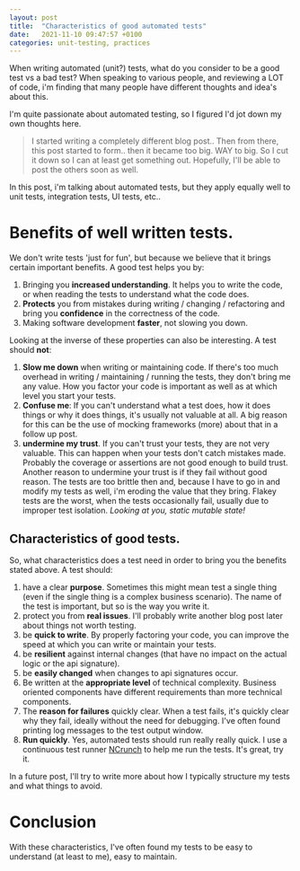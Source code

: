 ```yaml
---
layout: post
title:  "Characteristics of good automated tests"
date:   2021-11-10 09:47:57 +0100
categories: unit-testing, practices
---
```


When writing automated (unit?) tests, what do you consider to be a good test vs a bad test? When speaking to various people,
and reviewing a LOT of code, i'm finding that many people have different thoughts and idea's about this. 

I'm quite passionate about automated testing, so I figured I'd jot down my own thoughts here.  

> I started writing a completely different blog post.. Then from there, this post started to form.. then it became too big. WAY to big. So I cut it down so I can at least get something out. Hopefully, I'll be able to post the others soon as well. 

In this post, i'm talking about automated tests, but they apply equally well to unit tests, integration tests, UI tests, etc..

# Benefits of well written tests. 

We don't write tests 'just for fun', but because we believe that it brings certain important benefits. A good test helps you by:

1. Bringing you **increased understanding**. It helps you to write the code, or when reading the tests to understand what the code does. 
2. **Protects** you from mistakes during writing / changing / refactoring and bring you **confidence** in the correctness of the code. 
3. Making software development **faster**, not slowing you down. 

Looking at the inverse of these properties can also be interesting. A test should **not**: 
1. **Slow me down** when writing or maintaining code. If there's too much overhead in writing / maintaining / running the tests, they don't bring me any value. How you factor your code is important as well as at which level you start your tests.  
2. **Confuse me**: If you can't understand what a test does, how it does things or why it does things, it's usually not valuable at all. A big reason for this can be the use of mocking frameworks (more) about that in a follow up post. 
3. **undermine my trust**. If you can't trust your tests, they are not very valuable. This can happen when your tests don't catch mistakes made. Probably the coverage or assertions are not good enough to build trust. Another reason to undermine your trust is if they fail without good reason. The tests are too brittle then and, because I have to go in and modify my tests as well, i'm eroding the value that they bring. Flakey tests are the worst, when the tests occasionally fail, usually due to improper test isolation. *Looking at you, static mutable state!*

## Characteristics of good tests. 

So, what characteristics does a test need in order to bring you the benefits stated above. A test should:
1. have a clear **purpose**. Sometimes this might mean test a single thing (even if the single thing is a complex business scenario). The name of the test is important, but so is the way you write it. 
2. protect you from **real issues**. I'll probably write another blog post later about things not worth testing. 
3. be **quick to write**. By properly factoring your code, you can improve the speed at which you can write or maintain your tests. 
4. be **resilient** against internal changes (that have no impact on the actual logic or the api signature). 
5. be **easily changed** when changes to api signatures occur.
6. Be written at the **appropriate level** of technical complexity. Business oriented components have different requirements than more technical components. 
7. The **reason for failures** quickly clear. When a test fails, it's quickly clear why they fail, ideally without the need for debugging. I've often found printing log messages to the test output window. 
8. **Run quickly**. Yes, automated tests should run really really quick. I use a continuous test runner [NCrunch](https://www.ncrunch.net) to help me run the tests. It's great, try it. 

In a future post, I'll try to write more about how I typically structure my tests and what things to avoid. 

# Conclusion

With these characteristics, I've often found my tests to be easy to understand (at least to me), easy to maintain. 




